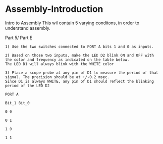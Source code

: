 # Assembly-Introduction
Intro to Assembly
This wil contain 5 varying conditons, in order to understand assembly.

Part 5/ Part E 
```
1) Use the two switches connected to PORT A bits 1 and 0 as inputs. 

2) Based on those two inputs, make the LED D2 blink ON and OFF with the color and frequency as indicated on the table below. 
The LED D1 will always blink with the WHITE color

3) Place a scope probe at any pin of D1 to measure the period of that signal. The precision should be at +/-0.2 msec. 
Since D1 is always WHITE, any pin of D1 should reflect the blinking period of the LED D2

PORT A

Bit_1 Bit_0

0 0

0 1 

1 0

1 1
```
